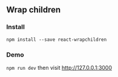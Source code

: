## Wrap children

### Install
`npm install --save react-wrapchildren`

### Demo
`npm run dev` then visit http://127.0.0.1:3000
